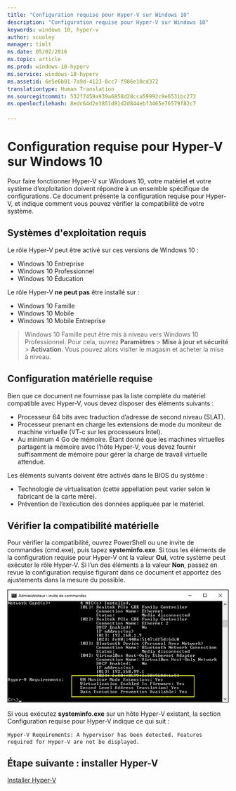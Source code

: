 ```yaml
---
title: "Configuration requise pour Hyper-V sur Windows 10"
description: "Configuration requise pour Hyper-V sur Windows 10"
keywords: windows 10, hyper-v
author: scooley
manager: timlt
ms.date: 05/02/2016
ms.topic: article
ms.prod: windows-10-hyperv
ms.service: windows-10-hyperv
ms.assetid: 6e5e6b01-7a9d-4123-8cc7-f986e10cd372
translationtype: Human Translation
ms.sourcegitcommit: 532f7459a939a6858d28cca59992c9e6531bc272
ms.openlocfilehash: 8edc64d2e3851d81d2d844ebf3465e76579f82c7

---
```


# Configuration requise pour Hyper-V sur Windows 10

Pour faire fonctionner Hyper-V sur Windows 10, votre matériel et votre système d’exploitation doivent répondre à un ensemble spécifique de configurations. Ce document présente la configuration requise pour Hyper-V, et indique comment vous pouvez vérifier la compatibilité de votre système.

## Systèmes d'exploitation requis

Le rôle Hyper-V peut être activé sur ces versions de Windows 10 :

- Windows 10 Entreprise
- Windows 10 Professionnel
- Windows 10 Éducation

Le rôle Hyper-V **ne peut pas** être installé sur :

- Windows 10 Famille
- Windows 10 Mobile
- Windows 10 Mobile Entreprise

>Windows 10 Famille peut être mis à niveau vers Windows 10 Professionnel. Pour cela, ouvrez **Paramètres** > **Mise à jour et sécurité** > **Activation**. Vous pouvez alors visiter le magasin et acheter la mise à niveau.

## Configuration matérielle requise

Bien que ce document ne fournisse pas la liste complète du matériel compatible avec Hyper-V, vous devez disposer des éléments suivants :
    
- Processeur 64 bits avec traduction d’adresse de second niveau (SLAT).
- Processeur prenant en charge les extensions de mode du moniteur de machine virtuelle (VT-c sur les processeurs Intel).
- Au minimum 4 Go de mémoire. Étant donné que les machines virtuelles partagent la mémoire avec l’hôte Hyper-V, vous devez fournir suffisamment de mémoire pour gérer la charge de travail virtuelle attendue.

Les éléments suivants doivent être activés dans le BIOS du système :
- Technologie de virtualisation (cette appellation peut varier selon le fabricant de la carte mère).
- Prévention de l’exécution des données appliquée par le matériel.

## Vérifier la compatibilité matérielle

Pour vérifier la compatibilité, ouvrez PowerShell ou une invite de commandes (cmd.exe), puis tapez **systeminfo.exe**. Si tous les éléments de la configuration requise pour Hyper-V ont la valeur **Oui**, votre système peut exécuter le rôle Hyper-V. Si l’un des éléments a la valeur **Non**, passez en revue la configuration requise figurant dans ce document et apportez des ajustements dans la mesure du possible.

![](media/SystemInfo_upd.png)

Si vous exécutez **systeminfo.exe** sur un hôte Hyper-V existant, la section Configuration requise pour Hyper-V indique ce qui suit :

```
Hyper-V Requirements: A hypervisor has been detected. Features required for Hyper-V are not be displayed.
```

## Étape suivante : installer Hyper-V
[Installer Hyper-V](walkthrough_install.md)



<!--HONumber=Jul16_HO2-->


